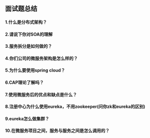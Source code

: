 ## 面试题总结      

#### 1.什么是分布式架构？   


#### 2.请说下你对SOA的理解   

#### 3.服务拆分是如何做的？ 

#### 4.你们公司的微服务架构是怎么样的？   


#### 5.为什么要使用spring cloud？     





#### 6.CAP理论了解吗？   



#### 7.使用微服务后的优点和缺点是什么？    

#### 8.注册中心为什么使用eureka，不用zookeeper(问你zk和eureka的区别)   

#### 9.eureka怎么做集群？   


#### 10.在微服务项目之间，服务与服务之间是怎么调用的？
